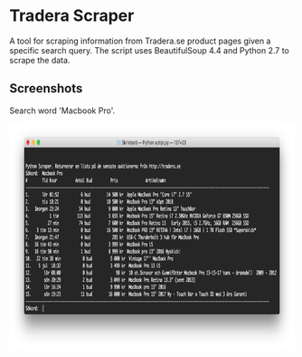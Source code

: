 # Tradera Scraper


A tool for scraping information from Tradera.se product pages given a specific search query. 
The script uses BeautifulSoup 4.4 and Python 2.7 to scrape the data.

## Screenshots
<p> Search word 'Macbook Pro'.</p>
<div style="display:block;float:left;">
    <img src="img/img.png" height="400"/>
</div>
